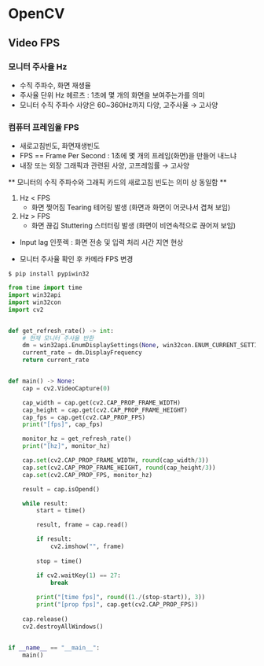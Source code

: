 # OpenCV

## Video FPS

### 모니터 주사율 Hz

- 수직 주파수, 화면 재생율
- 주사율 단위 Hz 헤르츠 : 1초에 몇 개의 화면을 보여주는가를 의미
- 모니터 수직 주파수 사양은 60~360Hz까지 다양, 고주사율 → 고사양

### 컴퓨터 프레임율 FPS

- 새로고침빈도, 화면재생빈도
- FPS == Frame Per Second : 1초에 몇 개의 프레임(화면)을 만들어 내느냐
- 내장 또는 외장 그래픽과 관련된 사양, 고프레임률 → 고사양

** 모니터의 수직 주파수와 그래픽 카드의 새로고침 빈도는 의미 상 동일함 **

1. Hz < FPS
    - 화면 찢어짐 Tearing 테어링 발생 (화면과 화면이 어긋나서 겹쳐 보임)
2. Hz > FPS
    - 화면 끊김 Stuttering 스터터링 발생 (화면이 비연속적으로 끊어져 보임)

* Input lag 인풋렉 : 화면 전송 및 입력 처리 시간 지연 현상

- 모니터 주사율 확인 후 카메라 FPS 변경

```
$ pip install pypiwin32
```

```python
from time import time
import win32api
import win32con
import cv2


def get_refresh_rate() -> int:
    # 현재 모니터 주사율 반환
    dm = win32api.EnumDisplaySettings(None, win32con.ENUM_CURRENT_SETTINGS)
    current_rate = dm.DisplayFrequency
    return current_rate


def main() -> None:
    cap = cv2.VideoCapture(0)

    cap_width = cap.get(cv2.CAP_PROP_FRAME_WIDTH)
    cap_height = cap.get(cv2.CAP_PROP_FRAME_HEIGHT)
    cap_fps = cap.get(cv2.CAP_PROP_FPS)
    print("[fps]", cap_fps)

    monitor_hz = get_refresh_rate()
    print("[hz]", monitor_hz)

    cap.set(cv2.CAP_PROP_FRAME_WIDTH, round(cap_width/3))
    cap.set(cv2.CAP_PROP_FRAME_HEIGHT, round(cap_height/3))
    cap.set(cv2.CAP_PROP_FPS, monitor_hz)

    result = cap.isOpend()

    while result:
        start = time()

        result, frame = cap.read()

        if result:
            cv2.imshow("", frame)
        
        stop = time()

        if cv2.waitKey(1) == 27:
            break
        
        print("[time fps]", round((1./(stop-start)), 3))
        print("[prop fps]", cap.get(cv2.CAP_PROP_FPS))
    
    cap.release()
    cv2.destroyAllWindows()


if __name__ == "__main__":
    main()
```
